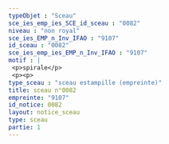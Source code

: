 ```yaml
---
typeObjet : "Sceau"
sce_ies_emp_ies_SCE_id_sceau : "0082"
niveau : "non royal"
sce_ies_EMP_n_Inv_IFAO : "9107"
id_sceau : "0082"
sce_ies_emp_ies_EMP_n_Inv_IFAO : "9107"
motif : |
 <p>spirale</p>
 <p><p>
type_sceau : "sceau estampille (empreinte)"
title: sceau n°0082
empreinte: "9107"
id_notice: 0082
layout: notice_sceau
type: sceau
partie: 1
---
```

